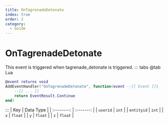 ```yaml
---
title: OnTagrenadeDetonate
index: true
order: 2
category:
  - Guide
---
```


# OnTagrenadeDetonate
This event is triggered when tagrenade_detonate is triggered.
::: tabs
@tab Lua
```lua
@event returns void
AddEventHandler("OnTagrenadeDetonate", function(event --[[ Event ]])
    --[[ ... ]]
    return EventResult.Continue
end)
```

:::
|     Key    | Data Type |
| :--------: | :-------: |
|  `userid`  |   `int`   |
| `entityid` |   `int`   |
|     `x`    |  `float`  |
|     `y`    |  `float`  |
|     `z`    |  `float`  |